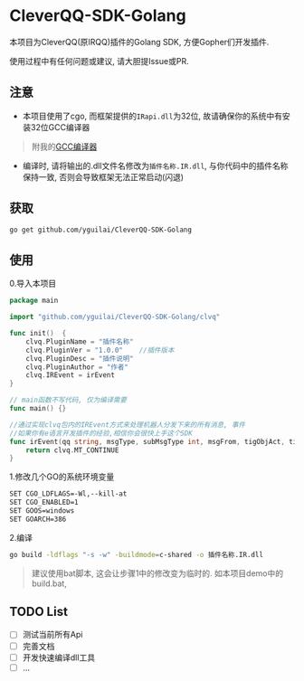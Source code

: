 # CleverQQ-SDK-Golang
本项目为CleverQQ(原IRQQ)插件的Golang SDK, 方便Gopher们开发插件. 

使用过程中有任何问题或建议, 请大胆提Issue或PR.

## 注意
* 本项目使用了cgo, 而框架提供的`IRapi.dll`为32位, 故请确保你的系统中有安装32位GCC编译器
> 附我的[GCC编译器](https://www.lanzous.com/i58etri?_blank)
* 编译时, 请将输出的.dll文件名修改为`插件名称.IR.dll`, 与你代码中的插件名称保持一致, 否则会导致框架无法正常启动(闪退)


## 获取
```bash
go get github.com/yguilai/CleverQQ-SDK-Golang
```

## 使用
0.导入本项目
```go
package main

import "github.com/yguilai/CleverQQ-SDK-Golang/clvq"

func init()  {
    clvq.PluginName = "插件名称"
    clvq.PluginVer = "1.0.0"    //插件版本
    clvq.PluginDesc = "插件说明"
    clvq.PluginAuthor = "作者"
    clvq.IREvent = irEvent
}

// main函数不写代码, 仅为编译需要
func main() {}

//通过实现clvq包内的IREvent方式来处理机器人分发下来的所有消息, 事件
//如果你有e语言开发插件的经验,相信你会很快上手这个SDK
func irEvent(qq string, msgType, subMsgType int, msgFrom, tigObjAct, tigObjPas, msg, msgNum, msgId, rawMsg, json string, ptrNext int) int {
	return clvq.MT_CONTINUE
}
```

1.修改几个GO的系统环境变量
```bash
SET CGO_LDFLAGS=-Wl,--kill-at
SET CGO_ENABLED=1
SET GOOS=windows
SET GOARCH=386
```

2.编译
```bash
go build -ldflags "-s -w" -buildmode=c-shared -o 插件名称.IR.dll
```
> 建议使用bat脚本, 这会让步骤1中的修改变为临时的. 如本项目demo中的build.bat,


## TODO List

* [ ] 测试当前所有Api
* [ ] 完善文档
* [ ] 开发快速编译dll工具
* [ ] ...
